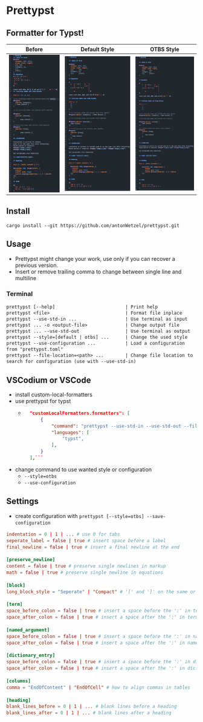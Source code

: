 # Prettypst


## Formatter for Typst!

|                 Before                  |            Default Style             |           OTBS Style           |
| :-------------------------------------: | :----------------------------------: | :----------------------------: |
| ![Before formatting](images/before.png) | ![Default style](images/default.png) | ![OTBS style](images/otbs.png) |


## Install

	cargo install --git https://github.com/antonWetzel/prettypst.git

## Usage

- Prettypst might change your work, use only if you can recover a previous version.
- Insert or remove trailing comma to change between single line and multiline

### Terminal

	prettypst [--help]                          | Print help
	prettypst <file>                            | Format file inplace
	prettypst --use-std-in ...                  | Use terminal as input
	prettypst ... -o <output-file>              | Change output file
	prettypst ... --use-std-out                 | Use terminal as output
	prettypst --style=[default | otbs] ...      | Change the used style
	prettypst --use-configuration ...           | Load a configuration from "prettypst.toml"
	prettypst --file-location=<path> ...        | Change file location to search for configuration (use with --use-std-in)
## VSCodium or VSCode

- install custom-local-formatters
- use prettypst for typst
	- ```json
		"customLocalFormatters.formatters": [
			{
				"command": "prettypst --use-std-in --use-std-out --file-location=${file}",
				"languages": [
					"typst",
				],
			}
		],```
- change command to use wanted style or configuration
	- `--style=otbs`
	- `--use-configuration`

## Settings

- create configuration with `prettypst [--style=otbs] --save-configuration`

```toml
indentation = 0 | 1 | ... # use 0 for tabs
seperate_label = false | true # insert space before a label
final_newline = false | true # insert a final newline at the end

[preserve_newline]
content = false | true # preserve single newlines in markup
math = false | true # preserve single newline in equations

[block]
long_block_style = "Seperate" | "Compact" # '[' and ']' on the same or seperate lines as the content

[term]
space_before_colon = false | true # insert a space before the ':' in terms
space_after_colon = false | true # insert a space after the ':' in terms

[named_argument]
space_before_colon = false | true # insert a space before the ':' in named arguments
space_after_colon = false | true # insert a space after the ':' in named arguments

[dictionary_entry]
space_before_colon = false | true # insert a space before the ':' in dictionary entries
space_after_colon = false | true # insert a space after the ':' in dictionary entries

[columns]
comma = "EndOfContent" | "EndOfCell" # how to align commas in tables

[heading]
blank_lines_before = 0 | 1 | ... # blank lines before a heading
blank_lines_after = 0 | 1 | ... # blank lines after a heading
```
